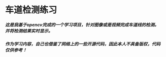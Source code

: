 # 车道检测练习
 
 
 ##### 这是我基于opencv完成的一个学习项目，针对图像或是视频完成车道线的检测。并将检测结果实时显示。 
 
 
  
##### 作为学习内容，自己也借鉴了网络上的一些开源代码，因此本人不具备版权，代码仅供参考！  
 

